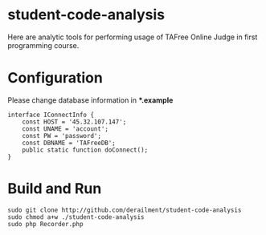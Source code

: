 # student-code-analysis
Here are analytic tools for performing usage of TAFree Online Judge in first programming course.
  
# Configuration
Please change database information in __*.example__
```
interface IConnectInfo {
	const HOST = '45.32.107.147';
	const UNAME = 'account';
	const PW = 'password';
	const DBNAME = 'TAFreeDB';
	public static function doConnect();
}
```
  
# Build and Run
```
sudo git clone http://github.com/derailment/student-code-analysis
sudo chmod a+w ./student-code-analysis
sudo php Recorder.php
```
